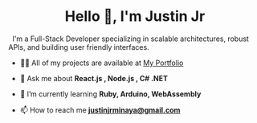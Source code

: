 <h1 align="center">Hello 👋, I'm Justin Jr</h1>
<p>&nbsp;&nbsp;I'm a Full-Stack Developer specializing in scalable architectures, robust APIs, and building user friendly interfaces.</p>

- 👨‍💻 All of my projects are available at [My Portfolio](https://justinjrdev.com/)

- 💬 Ask me about **React.js , Node.js , C# .NET**

- 🌱 I’m currently learning **Ruby, Arduino, WebAssembly**

- 📫 How to reach me **justinjrminaya@gmail.com**
